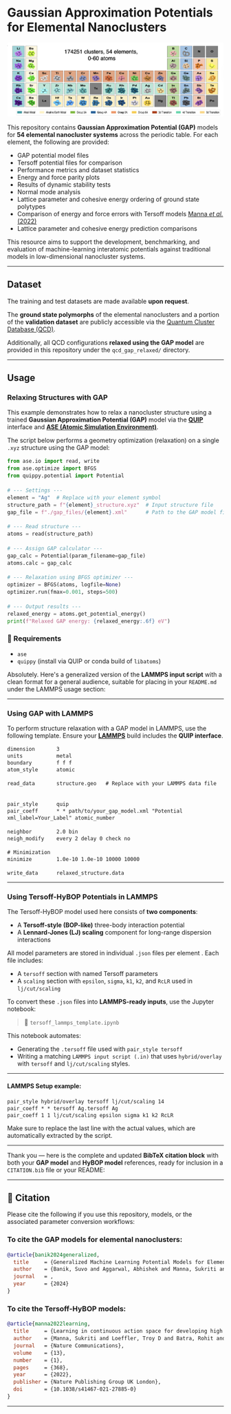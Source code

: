 # Gaussian Approximation Potentials for Elemental Nanoclusters

<p align="center">
  <img src="./ptable.png" alt="GAP Nanocluster Overview" width="800">
</p>

This repository contains **Gaussian Approximation Potential (GAP)** models for **54 elemental nanocluster systems** across the periodic table. For each element, the following are provided:

* GAP potential model files
* Tersoff potential files for comparison
* Performance metrics and dataset statistics
* Energy and force parity plots
* Results of dynamic stability tests
* Normal mode analysis
* Lattice parameter and cohesive energy ordering of ground state polytypes
* Comparison of energy and force errors with Tersoff models [Manna *et al.* (2022)](https://www.nature.com/articles/s41467-021-27849-6)
* Lattice parameter and cohesive energy prediction comparisons

This resource aims to support the development, benchmarking, and evaluation of machine-learning interatomic potentials against traditional models in low-dimensional nanocluster systems.

---

## Dataset


The training and test datasets are made available **upon request**.

The **ground state polymorphs** of the elemental nanoclusters and a portion of the **validation dataset** are publicly accessible via the [Quantum Cluster Database (QCD)](https://muellergroup.jhu.edu/qcd/).

Additionally, all QCD configurations **relaxed using the GAP model** are provided in this repository under the `qcd_gap_relaxed/` directory.


---


## Usage

### Relaxing Structures with GAP

This example demonstrates how to relax a nanocluster structure using a trained **Gaussian Approximation Potential (GAP)** model via the **[QUIP](https://libatoms.github.io/QUIP/)** interface and **[ASE (Atomic Simulation Environment)](https://wiki.fysik.dtu.dk/ase/)**.

The script below performs a geometry optimization (relaxation) on a single `.xyz` structure using the GAP model:

```python
from ase.io import read, write
from ase.optimize import BFGS
from quippy.potential import Potential

# --- Settings ---
element = "Ag"  # Replace with your element symbol
structure_path = f"{element}_structure.xyz"  # Input structure file
gap_file = f"./gap_files/{element}.xml"      # Path to the GAP model file

# --- Read structure ---
atoms = read(structure_path)

# --- Assign GAP calculator ---
gap_calc = Potential(param_filename=gap_file)
atoms.calc = gap_calc

# --- Relaxation using BFGS optimizer ---
optimizer = BFGS(atoms, logfile=None)
optimizer.run(fmax=0.001, steps=500)

# --- Output results ---
relaxed_energy = atoms.get_potential_energy()
print(f"Relaxed GAP energy: {relaxed_energy:.6f} eV")
```

### 📌 Requirements

* `ase`
* `quippy` (install via QUIP or conda build of `libatoms`)

Absolutely. Here's a generalized version of the **LAMMPS input script** with a clean format for a general audience, suitable for placing in your `README.md` under the LAMMPS usage section:

---

### Using GAP with LAMMPS

To perform structure relaxation with a GAP model in LAMMPS, use the following template. Ensure your **[LAMMPS](https://www.lammps.org/#gsc.tab=0)**  build includes the **QUIP interface**.

```lammps
dimension       3
units           metal
boundary        f f f
atom_style      atomic    

read_data       structure.geo   # Replace with your LAMMPS data file


pair_style      quip
pair_coeff      * * path/to/your_gap_model.xml "Potential xml_label=Your_Label" atomic_number

neighbor        2.0 bin
neigh_modify    every 2 delay 0 check no

# Minimization
minimize        1.0e-10 1.0e-10 10000 10000

write_data      relaxed_structure.data
```


---

### Using Tersoff-HyBOP Potentials in LAMMPS

The Tersoff-HyBOP model used here consists of **two components**:

* A **Tersoff-style (BOP-like)** three-body interaction potential
* A **Lennard-Jones (LJ) scaling** component for long-range dispersion interactions

All model parameters are stored in individual `.json` files per element . Each file includes:

* A `tersoff` section with named Tersoff parameters
* A `scaling` section with `epsilon`, `sigma`, `k1`, `k2`, and `RcLR` used in `lj/cut/scaling`

To convert these `.json` files into **LAMMPS-ready inputs**, use the Jupyter notebook:

> 📓 `tersoff_lammps_template.ipynb`

This notebook automates:

* Generating the `.tersoff` file used with `pair_style tersoff`
* Writing a matching `LAMMPS input script (.in)` that uses `hybrid/overlay` with `tersoff` and `lj/cut/scaling` styles.

---

####  LAMMPS Setup example:

```lammps
pair_style hybrid/overlay tersoff lj/cut/scaling 14
pair_coeff * * tersoff Ag.tersoff Ag
pair_coeff 1 1 lj/cut/scaling epsilon sigma k1 k2 RcLR
```

Make sure to replace the last line with the actual values, which are automatically extracted by the script.

---

Thank you — here is the complete and updated **BibTeX citation block** with both your **GAP model** and **HyBOP model** references, ready for inclusion in a `CITATION.bib` file or your README:

---

## 📖 Citation

Please cite the following if you use this repository, models, or the associated parameter conversion workflows:

###  To cite the **GAP models** for elemental nanoclusters:

```bibtex
@article{banik2024generalized,
  title     = {Generalized Machine Learning Potential Models for Elemental Nanoclusters},
  author    = {Banik, Suvo and Aggarwal, Abhishek and Manna, Sukriti and Dutta, Partha Sarathi and Sankaranarayanan, Subramanian KRS},
  journal   = ,
  year      = {2024}
}
```


###  To cite the **Tersoff-HyBOP models**:

```bibtex
@article{manna2022learning,
  title     = {Learning in continuous action space for developing high dimensional potential energy models},
  author    = {Manna, Sukriti and Loeffler, Troy D and Batra, Rohit and Banik, Suvo and Chan, Henry and Varughese, Bilvin and Sasikumar, Kiran and Sternberg, Michael and Peterka, Tom and Cherukara, Mathew J and others},
  journal   = {Nature Communications},
  volume    = {13},
  number    = {1},
  pages     = {368},
  year      = {2022},
  publisher = {Nature Publishing Group UK London},
  doi       = {10.1038/s41467-021-27885-0}
}
```

---



